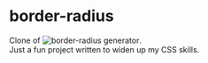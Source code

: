 # border-radius
Clone of ![border-radius generator](https://9elements.github.io/fancy-border-radius/). <br>
Just a fun project written to widen up my CSS skills.
